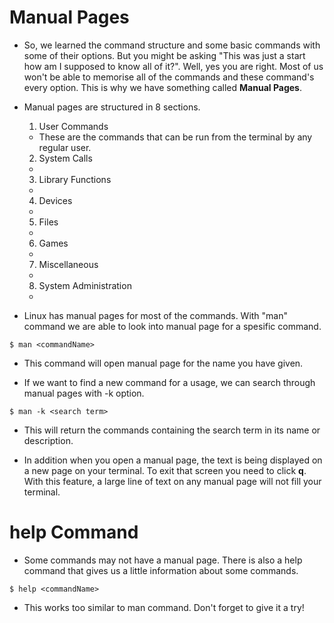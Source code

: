 
# Manual Pages
 * So, we learned the command structure and some basic commands with some of their options. But you might be asking "This was just a start how am I supposed to know all of it?". Well, yes you are right. Most of us won't be able to memorise all of the commands and these command's every option. This is why we have something called **Manual Pages**.

 * Manual pages are structured in 8 sections.
   1. User Commands
     * These are the commands that can be run from the terminal by any regular user.
   2. System Calls
     * 
   3. Library Functions
     * 
   4. Devices
     * 
   5. Files
     * 
   6. Games
     * 
   7. Miscellaneous
     * 
   8. System Administration
     * 

 * Linux has manual pages for most of the commands. With "man" command we are able to look into manual page for a spesific command.

 ```
 $ man <commandName>
 ```

 * This command will open manual page for the name you have given.

 * If we want to find a new command for a usage, we can search through manual pages with -k option.

 ```
 $ man -k <search term>
 ```

 * This will return the commands containing the search term in its name or description.

 * In addition when you open a manual page, the text is being displayed on a new page on your terminal. To exit that screen you need to click **q**. With this feature, a large line of text on any manual page will not fill your terminal.


 # help Command
 * Some commands may not have a manual page. There is also a help command that gives us a little information about some commands.
 ```
 $ help <commandName>
 ```
 * This works too similar to man command. Don't forget to give it a try!